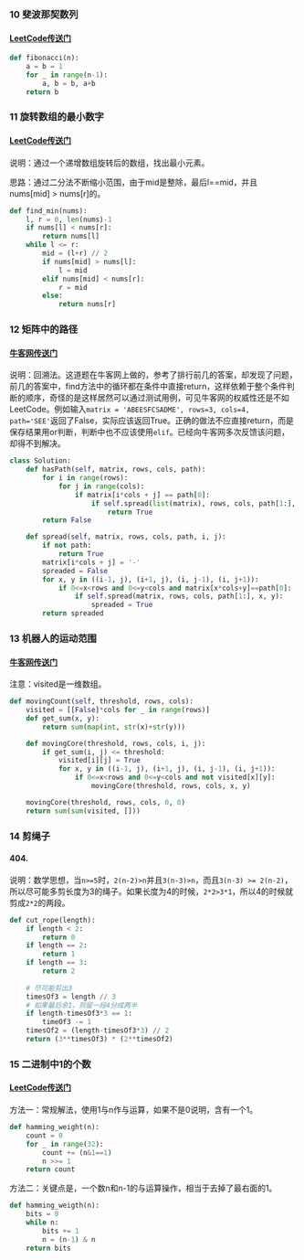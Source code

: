### 10 斐波那契数列

#### [LeetCode传送门](https://leetcode.com/problems/fibonacci-number/)

```python
def fibonacci(n):
    a = b = 1
    for _ in range(n-1):
        a, b = b, a+b
    return b
```

### 11 旋转数组的最小数字

#### [LeetCode传送门](https://leetcode.com/problems/find-minimum-in-rotated-sorted-array/description/)

说明：通过一个递增数组旋转后的数组，找出最小元素。

思路：通过二分法不断缩小范围，由于mid是整除，最后l==mid，并且nums[mid] > nums[r]的。
```python
def find_min(nums):
    l, r = 0, len(nums)-1
    if nums[l] < nums[r]:
        return nums[l]
    while l <= r:
        mid = (l+r) // 2
        if nums[mid] > nums[l]:
            l = mid
        elif nums[mid] < nums[r]:
            r = mid
        else:
            return nums[r]
```

### 12 矩阵中的路径

#### [牛客网传送门](https://www.nowcoder.com/practice/c61c6999eecb4b8f88a98f66b273a3cc?tpId=13&tqId=11218&tPage=4&rp=1&ru=%2Fta%2Fcoding-interviews&qru=%2Fta%2Fcoding-interviews%2Fquestion-ranking)

说明：回溯法。这道题在牛客网上做的，参考了排行前几的答案，却发现了问题，前几的答案中，find方法中的循环都在条件中直接return，这样依赖于整个条件判断的顺序，奇怪的是这样居然可以通过测试用例，可见牛客网的权威性还是不如LeetCode。例如输入`matrix = 'ABEESFCSADME', rows=3, cols=4, path='SEE'`返回了False，实际应该返回True。正确的做法不应直接return，而是保存结果用or判断，判断中也不应该使用`elif`。已经向牛客网多次反馈该问题，却得不到解决。

```python
class Solution:
    def hasPath(self, matrix, rows, cols, path):
        for i in range(rows):
            for j in range(cols):
                if matrix[i*cols + j] == path[0]:
                    if self.spread(list(matrix), rows, cols, path[1:], i, j):
                        return True
        return False

    def spread(self, matrix, rows, cols, path, i, j):
        if not path:
            return True
        matrix[i*cols + j] = '-'
        spreaded = False
        for x, y in ((i-1, j), (i+1, j), (i, j-1), (i, j+1)):
            if 0<=x<rows and 0<=y<cols and matrix[x*cols+y]==path[0]:
                if self.spread(matrix, rows, cols, path[1:], x, y):
                    spreaded = True
        return spreaded
```

### 13 机器人的运动范围

#### [牛客网传送门](https://www.nowcoder.com/practice/6e5207314b5241fb83f2329e89fdecc8?tpId=13&tqId=11219&tPage=4&rp=1&ru=%2Fta%2Fcoding-interviews&qru=%2Fta%2Fcoding-interviews%2Fquestion-ranking)

注意：visited是一维数组。

```python
def movingCount(self, threshold, rows, cols):
    visited = [[False]*cols for _ in range(rows)]
    def get_sum(x, y):
        return sum(map(int, str(x)+str(y)))

    def movingCore(threshold, rows, cols, i, j):
        if get_sum(i, j) <= threshold:
            visited[i][j] = True
            for x, y in ((i-1, j), (i+1, j), (i, j-1), (i, j+1)):
                if 0<=x<rows and 0<=y<cols and not visited[x][y]:
                    movingCore(threshold, rows, cols, x, y)

    movingCore(threshold, rows, cols, 0, 0)
    return sum(sum(visited, []))
```

### 14 剪绳子

#### 404.

说明：数学思想，当`n>=5`时，`2(n-2)>n`并且`3(n-3)>n`，而且`3(n-3) >= 2(n-2)`，所以尽可能多剪长度为3的绳子。如果长度为4的时候，`2*2>3*1`，所以4的时候就剪成`2*2`的两段。

```python
def cut_rope(length):
    if length < 2:
        return 0
    if length == 2:
        return 1
    if length == 3:
        return 2
    
    # 尽可能剪出3
    timesOf3 = length // 3
    # 如果最后余1，则留一段4分成两半
    if length-timesOf3*3 == 1:
        timeOf3 -= 1
    timesOf2 = (length-timesOf3*3) // 2
    return (3**timesOf3) * (2**timesOf2)
```

### 15 二进制中1的个数

#### [LeetCode传送门](https://leetcode.com/problems/number-of-1-bits/description/)

方法一：常规解法，使用1与n作与运算，如果不是0说明，含有一个1。
```python
def hamming_weight(n):
    count = 0
    for _ in range(32):
        count += (n&1==1)
        n >>= 1
    return count
```
方法二：关键点是，一个数n和n-1的与运算操作，相当于去掉了最右面的1。
```python
def hamming_weigth(n):
    bits = 0
    while n:
        bits += 1
        n = (n-1) & n
    return bits
```